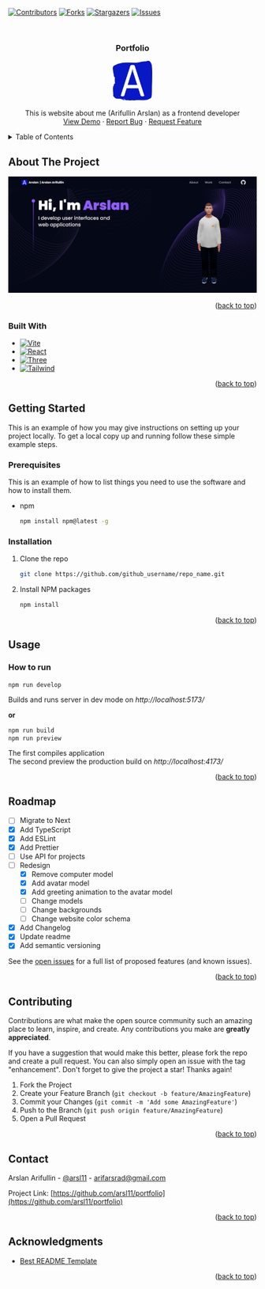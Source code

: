 <!-- Improved compatibility of back to top link: See: https://github.com/othneildrew/Best-README-Template/pull/73 -->

<a name="readme-top"></a>

<!--
*** Thanks for checking out the Best-README-Template. If you have a suggestion
*** that would make this better, please fork the repo and create a pull request
*** or simply open an issue with the tag "enhancement".
*** Don't forget to give the project a star!
*** Thanks again! Now go create something AMAZING! :D
-->

<!-- PROJECT SHIELDS -->
<!--
*** I'm using markdown "reference style" links for readability.
*** Reference links are enclosed in brackets [ ] instead of parentheses ( ).
*** See the bottom of this document for the declaration of the reference variables
*** for contributors-url, forks-url, etc. This is an optional, concise syntax you may use.
*** https://www.markdownguide.org/basic-syntax/#reference-style-links
-->

[![Contributors][contributors-shield]][contributors-url]
[![Forks][forks-shield]][forks-url]
[![Stargazers][stars-shield]][stars-url]
[![Issues][issues-shield]][issues-url]

<!-- [![LinkedIn][linkedin-shield]][linkedin-url] -->
<!-- [![MIT License][license-shield]][license-url] -->

<!-- PROJECT LOGO -->
<br />
<div align="center">

<h3 align="center">Portfolio</h3>
  <a href="https://github.com/arsl11/portfolio">
    <img src="./src/assets/logo.svg" alt="Logo" width="80" height="80">
  </a>

  <p align="center">
    This is website about me (Arifullin Arslan) as a frontend developer
    <br />
    <a href="https://portfolio-arifarsrad.vercel.app/">View Demo</a>
    ·
    <a href="https://github.com/arsl11/portfolio/issues">Report Bug</a>
    ·
    <a href="https://github.com/arsl11/portfolio/issues">Request Feature</a>
  </p>
</div>

<!-- TABLE OF CONTENTS -->
<details>
  <summary>Table of Contents</summary>
  <ol>
    <li>
      <a href="#about-the-project">About The Project</a>
      <ul>
        <li><a href="#built-with">Built With</a></li>
      </ul>
    </li>
    <li>
      <a href="#getting-started">Getting Started</a>
      <ul>
        <li><a href="#prerequisites">Prerequisites</a></li>
        <li><a href="#installation">Installation</a></li>
      </ul>
    </li>
    <li><a href="#usage">Usage</a></li>
    <li><a href="#roadmap">Roadmap</a></li>
    <li><a href="#contributing">Contributing</a></li>
    <!-- <li><a href="#license">License</a></li> -->
    <li><a href="#contact">Contact</a></li>
    <li><a href="#acknowledgments">Acknowledgments</a></li>
  </ol>
</details>

<!-- ABOUT THE PROJECT -->

## About The Project

[![Product Name Screen Shot][product-screenshot]](https://example.com)

<p align="right">(<a href="#readme-top">back to top</a>)</p>

### Built With

- [![Vite][Vite.js]][Vite-url]
- [![React][React.js]][React-url]
- [![Three][Three.js]][Three-url]
- [![Tailwind][Tailwind CSS]][Tailwind-url]

<p align="right">(<a href="#readme-top">back to top</a>)</p>

<!-- GETTING STARTED -->

## Getting Started

This is an example of how you may give instructions on setting up your project locally.
To get a local copy up and running follow these simple example steps.

### Prerequisites

This is an example of how to list things you need to use the software and how to install them.

- npm
  ```sh
  npm install npm@latest -g
  ```

### Installation

1. Clone the repo
   ```sh
   git clone https://github.com/github_username/repo_name.git
   ```
2. Install NPM packages
   ```sh
   npm install
   ```

<p align="right">(<a href="#readme-top">back to top</a>)</p>

<!-- USAGE EXAMPLES -->

## Usage

### How to run

    npm run develop

Builds and runs server in dev mode on _http://localhost:5173/_

**or**

    npm run build
    npm run preview

The first compiles application<br>
The second preview the production build on _http://localhost:4173/_

<p align="right">(<a href="#readme-top">back to top</a>)</p>

<!-- ROADMAP -->

## Roadmap
- [ ] Migrate to Next
- [x] Add TypeScript
- [x] Add ESLint
- [x] Add Prettier
- [ ] Use API for projects
- [ ] Redesign
  - [x] Remove computer model
  - [x] Add avatar model
  - [x] Add greeting animation to the avatar model
  - [ ] Change models
  - [ ] Change backgrounds
  - [ ] Change website color schema
- [x] Add Changelog
- [x] Update readme
- [x] Add semantic versioning

See the [open issues](https://github.com/arsl11/portfolio/issues) for a full list of proposed features (and known issues).

<p align="right">(<a href="#readme-top">back to top</a>)</p>

<!-- CONTRIBUTING -->

## Contributing

Contributions are what make the open source community such an amazing place to learn, inspire, and create. Any contributions you make are **greatly appreciated**.

If you have a suggestion that would make this better, please fork the repo and create a pull request. You can also simply open an issue with the tag "enhancement".
Don't forget to give the project a star! Thanks again!

1. Fork the Project
2. Create your Feature Branch (`git checkout -b feature/AmazingFeature`)
3. Commit your Changes (`git commit -m 'Add some AmazingFeature'`)
4. Push to the Branch (`git push origin feature/AmazingFeature`)
5. Open a Pull Request

<p align="right">(<a href="#readme-top">back to top</a>)</p>

<!-- LICENSE
## License

Distributed under the MIT License. See `LICENSE.txt` for more information.

<p align="right">(<a href="#readme-top">back to top</a>)</p> -->

<!-- CONTACT -->

## Contact

Arslan Arifullin - [@arsl11](https://t.me/arsl11) - arifarsrad@gmail.com

Project Link: [https://github.com/arsl11/portfolio](https://github.com/arsl11/portfolio)

<p align="right">(<a href="#readme-top">back to top</a>)</p>

<!-- ACKNOWLEDGMENTS -->

## Acknowledgments

- [Best README Template](https://github.com/othneildrew/Best-README-Template)

<p align="right">(<a href="#readme-top">back to top</a>)</p>

<!-- MARKDOWN LINKS & IMAGES -->
<!-- https://www.markdownguide.org/basic-syntax/#reference-style-links -->

[contributors-shield]: https://img.shields.io/github/contributors/arsl11/portfolio.svg?style=for-the-badge
[contributors-url]: https://github.com/arsl11/portfolio/graphs/contributors
[forks-shield]: https://img.shields.io/github/forks/arsl11/portfolio.svg?style=for-the-badge
[forks-url]: https://github.com/arsl11/portfolio/network/members
[stars-shield]: https://img.shields.io/github/stars/arsl11/portfolio.svg?style=for-the-badge
[stars-url]: https://github.com/arsl11/portfolio/stargazers
[issues-shield]: https://img.shields.io/github/issues/arsl11/portfolio.svg?style=for-the-badge
[issues-url]: https://github.com/arsl11/portfolio/issues

<!-- [license-shield]: https://img.shields.io/github/license/github_username/repo_name.svg?style=for-the-badge
[license-url]: https://github.com/github_username/repo_name/blob/master/LICENSE.txt -->
<!-- [linkedin-shield]: https://img.shields.io/badge/-LinkedIn-black.svg?style=for-the-badge&logo=linkedin&colorB=555
[linkedin-url]: https://linkedin.com/in/linkedin_username -->

[product-screenshot]: public/images/screenshot.png
[Vite.js]: https://img.shields.io/badge/Vite.js-FFF764?style=for-the-badge&logo=vite&logoColor=646CFF
[Vite-url]: https://vitejs.dev/
[React.js]: https://img.shields.io/badge/React-20232A?style=for-the-badge&logo=react&logoColor=61DAFB
[React-url]: https://reactjs.org/
[Three.js]: https://img.shields.io/badge/Three.js-fccb06?style=for-the-badge&logo=threedotjs&logoColor=000000
[Three-url]: https://threejs.org/
[Tailwind CSS]: https://img.shields.io/badge/tailwind-064fd4?style=for-the-badge&logo=tailwindcss&logoColor=06B6D4
[Tailwind-url]: https://tailwindcss.com/
